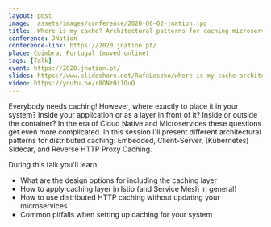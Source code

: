 ```yaml
---
layout: post
image:  assets/images/conference/2020-06-02-jnation.jpg
title:  Where is my cache? Architectural patterns for caching microservices
conference: JNation
conference-link: https://2020.jnation.pt/
place: Coimbra, Portugal (moved online)
tags: [Talk]
event: https://2020.jnation.pt/
slides: https://www.slideshare.net/RafaLeszko/where-is-my-cache-architectural-patterns-for-caching-microservices-by-example-234867081
video: https://youtu.be/r8ONzOi1QuQ
---
```


Everybody needs caching! However, where exactly to place it in your system? Inside your application or as a layer in front of it? Inside or outside the container? In the era of Cloud Native and Microservices these questions get even more complicated. In this session I'll present different architectural patterns for distributed caching: Embedded, Client-Server, (Kubernetes) Sidecar, and Reverse HTTP Proxy Caching.

During this talk you'll learn:
- What are the design options for including the caching layer
- How to apply caching layer in Istio (and Service Mesh in general)
- How to use distributed HTTP caching without updating your microservices
- Common pitfalls when setting up caching for your system
